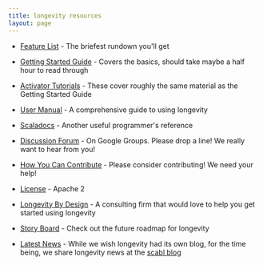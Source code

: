 ```yaml
---
title: longevity resources
layout: page
---
```


- [Feature List](feature-list.html) - The briefest rundown you'll get
- [Getting Started Guide](getting-started) - Covers the basics, should
  take maybe a half hour to read through
- [Activator Tutorials](activator.html) - These cover roughly the same
  material as the Getting Started Guide
- [User Manual](manual) - A comprehensive guide to using longevity
- [Scaladocs](scaladocs) - Another useful programmer's reference
- [Discussion
  Forum](https://groups.google.com/forum/#!forum/longevity-users) - On
  Google Groups. Please drop a line! We really want to hear from you!

- [How You Can Contribute](contributing.html) - Please consider
  contributing! We need your help!
- [License](license.html) - Apache 2
- [Longevity By Design](by-design.html) - A consulting firm that would
  love to help you get started using longevity
- [Story Board](https://www.pivotaltracker.com/n/projects/1231978) -
  Check out the future roadmap for longevity
- [Latest News](http://scabl.blogspot.com/search/label/longevity) -
  While we wish longevity had its own blog, for the time being, we
  share longevity news at the [scabl blog](http://scabl.blogspot.com/)
